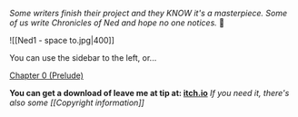 *Some writers finish their project and they KNOW it's a masterpiece. Some of us write Chronicles of Ned and hope no one notices.* 🤣

![[Ned1 - space to.jpg|400]]

You can use the sidebar to the left, or...

[Chapter 0 (Prelude)](<Chapter 0 (Prelude).md>)

**You can get a download of leave me at tip at: [itch.io](https://hexdsl.itch.io/ned1)** 
*If you need it, there's also some [[Copyright information]]*